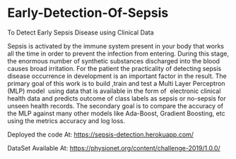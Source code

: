 # Early-Detection-Of-Sepsis
To Detect Early Sepsis Disease using Clinical Data


Sepsis is activated by the immune system present in your body that works all the time in order to prevent the infection from entering. During this stage, the enormous number of synthetic substances discharged into the blood causes broad irritation. For the patient the practicality of detecting sepsis disease occurrence in development is an important factor in the result. The primary goal of this work is to build ,train and test a Multi Layer Perceptron (MLP) model  using data that is available in the form of  electronic clinical health data and predicts outcome of class labels as sepsis or no-sepsis for unseen health records. The secondary goal is to compare the accuracy of the MLP against many other models like Ada-Boost, Gradient Boosting, etc using the metrics accuracy and log loss.

Deployed the code At:
https://sepsis-detection.herokuapp.com/

DataSet Available At:
https://physionet.org/content/challenge-2019/1.0.0/
